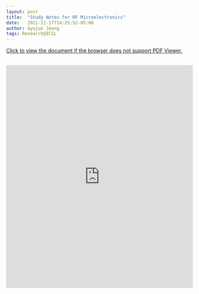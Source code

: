 ```yaml
---
layout: post
title:  "Study Notes for RF Microelectronics"
date:   2021-11-17T14:25:52-05:00
author: Gyujun Jeong
tags: Research@ICSL
---
```


<a href="https://drive.google.com/file/d/1W4HdYn2MIrd8wX6IwvpDWeW6Is30gUE5/preview" target="_blank">Click to view the document if the browser does not support PDF Viewer.</a><br><br>
<iframe src="https://drive.google.com/file/d/1W4HdYn2MIrd8wX6IwvpDWeW6Is30gUE5/preview" style="width:100%; height:600px;" frameborder="0"></iframe>
